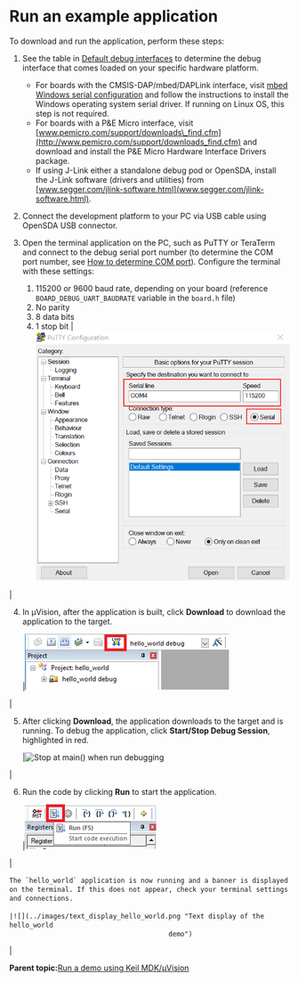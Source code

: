 # Run an example application

To download and run the application, perform these steps:

1.  See the table in [Default debug interfaces](default_debug_interfaces.md#) to determine the debug interface that comes loaded on your specific hardware platform.
    -   For boards with the CMSIS-DAP/mbed/DAPLink interface, visit [mbed Windows serial configuration](https://developer.mbed.org/handbook/Windows-serial-configuration) and follow the instructions to install the Windows operating system serial driver. If running on Linux OS, this step is not required.
    -   For boards with a P&E Micro interface, visit [www.pemicro.com/support/downloads\_find.cfm](http://www.pemicro.com/support/downloads_find.cfm) and download and install the P&E Micro Hardware Interface Drivers package.
    -   If using J-Link either a standalone debug pod or OpenSDA, install the J-Link software \(drivers and utilities\) from [www.segger.com/jlink-software.html](www.segger.com/jlink-software.html).
2.  Connect the development platform to your PC via USB cable using OpenSDA USB connector.
3.  Open the terminal application on the PC, such as PuTTY or TeraTerm and connect to the debug serial port number \(to determine the COM port number, see [How to determine COM port](how_to_determine_com_port.md#)\). Configure the terminal with these settings:

    1.  115200 or 9600 baud rate, depending on your board \(reference `BOARD_DEBUG_UART_BAUDRATE` variable in the `board.h` file\)
    2.  No parity
    3.  8 data bits
    4.  1 stop bit
    |![](../images/terminal_putty_configuration_001.png "Terminal (PuTTY) configurations")

|

4.  In μVision, after the application is built, click **Download** to download the application to the target.

    |![](../images/download_button_k32l2a4s.png "Download button")

|

5.  After clicking **Download**, the application downloads to the target and is running. To debug the application, click **Start/Stop Debug Session**, highlighted in red.

    |![](../images/stop_main_when_run_debugging_k32l2a4s.png "Stop at main() when run
											debugging")

|

6.  Run the code by clicking **Run** to start the application.

    |![](../images/go_button_k32l2a4s.png "Go button")

|

    The `hello_world` application is now running and a banner is displayed on the terminal. If this does not appear, check your terminal settings and connections.

    |![](../images/text_display_hello_world.png "Text display of the hello_world
											demo")

|


**Parent topic:**[Run a demo using Keil MDK/μVision](../topics/run_a_demo_using_keil__mdk_vision.md)

